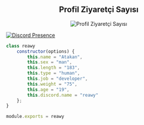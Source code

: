 <div align="center">
  <h2>Profil Ziyaretçi Sayısı</h2>
  <img src="https://komarev.com/ghpvc/?username=reawy" alt="Profil Ziyaretçi Sayısı" />
</div>



[![Discord Presence](https://lanyard-profile-readme.vercel.app/api/391938117919047680?hideDiscrim=true)](https://discord.com/users/391938117919047680)








```js
class reawy
    constructor(options) {
        this.name = "Atakan",
        this.sex = "man",
        this.length = "183",
        this.type = "human",
        this.job = "developer",
        this.weight = "75",
        this.age = "19",
        this.discord.name = "reawy"
    };
}

module.exports = reawy
